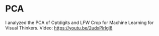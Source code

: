 # PCA
I analyzed the PCA of Optdigits and LFW Crop for Machine Learning for Visual Thinkers.
Video: https://youtu.be/2udxPlrlgl8
